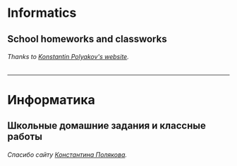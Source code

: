 # Informatics

## School homeworks and classworks

###### Thanks to [Konstantin Polyakov's website](https://kpolyakov.spb.ru).

---
# Информатика

## Школьные домашние задания и классные работы

###### Спасибо сайту [Константина Полякова](https://kpolyakov.spb.ru).